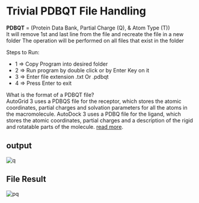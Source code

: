 # Trivial PDBQT File Handling  
**PDBQT** = (Protein Data Bank, Partial Charge (Q), & Atom Type (T))  
It will remove 1st and last line from the file and recreate the file in a new folder 
The operation will be performed on all files that exist in the folder 

Steps to Run: 
- 1 => Copy Program into desired folder 
- 2 => Run program by double click or by Enter Key on it
- 3 => Enter file extension .txt Or .pdbqt
- 4 => Press Enter to exit 

What is the format of a PDBQT file?  
AutoGrid 3 uses a PDBQS file for the receptor, which stores the atomic coordinates, partial charges and solvation parameters for all the atoms in the macromolecule. AutoDock 3 uses a PDBQ file for the ligand, which stores the atomic coordinates, partial charges and a description of the rigid and rotatable parts of the molecule.
[read more](http://autodock.scripps.edu/faqs-help/faq/what-is-the-format-of-a-pdbqt-file).

## output
![q](https://user-images.githubusercontent.com/55089869/129309494-e56588e1-a810-4486-8ffe-606abe14bc0a.JPG)

## File Result 
![pq](https://user-images.githubusercontent.com/55089869/129308842-a553002b-9b6e-48c9-b7ce-3f592edb820d.JPG)
